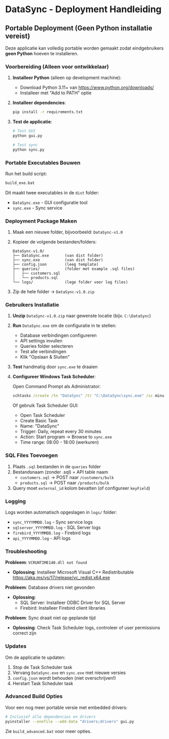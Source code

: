 # DataSync - Deployment Handleiding

## Portable Deployment (Geen Python installatie vereist)

Deze applicatie kan volledig portable worden gemaakt zodat eindgebruikers **geen Python** hoeven te installeren.

### Voorbereiding (Alleen voor ontwikkelaar)

1. **Installeer Python** (alleen op development machine):
   - Download Python 3.11+ van https://www.python.org/downloads/
   - Installeer met "Add to PATH" optie

2. **Installeer dependencies**:
   ```bash
   pip install -r requirements.txt
   ```

3. **Test de applicatie**:
   ```bash
   # Test GUI
   python gui.py
   
   # Test sync
   python sync.py
   ```

### Portable Executables Bouwen

Run het build script:
```bash
build_exe.bat
```

Dit maakt twee executables in de `dist` folder:
- `DataSync.exe` - GUI configuratie tool
- `sync.exe` - Sync service

### Deployment Package Maken

1. Maak een nieuwe folder, bijvoorbeeld: `DataSync-v1.0`

2. Kopieer de volgende bestanden/folders:
   ```
   DataSync-v1.0/
   ├── DataSync.exe       (van dist folder)
   ├── sync.exe           (van dist folder)
   ├── config.json        (leeg template)
   ├── queries/           (folder met example .sql files)
   │   ├── customers.sql
   │   └── products.sql
   └── logs/              (lege folder voor log files)
   ```

3. Zip de hele folder → `DataSync-v1.0.zip`

### Gebruikers Installatie

1. **Unzip** `DataSync-v1.0.zip` naar gewenste locatie (bijv. `C:\DataSync`)

2. **Run** `DataSync.exe` om de configuratie in te stellen:
   - Database verbindingen configureren
   - API settings invullen
   - Queries folder selecteren
   - Test alle verbindingen
   - Klik "Opslaan & Sluiten"

3. **Test** handmatig door `sync.exe` te draaien

4. **Configureer Windows Task Scheduler**:

   Open Command Prompt als Administrator:
   ```cmd
   schtasks /create /tn "DataSync" /tr "C:\DataSync\sync.exe" /sc minute /mo 30 /st 08:00 /et 18:00
   ```
   
   Of gebruik Task Scheduler GUI:
   - Open Task Scheduler
   - Create Basic Task
   - Name: "DataSync"
   - Trigger: Daily, repeat every 30 minutes
   - Action: Start program → Browse to `sync.exe`
   - Time range: 08:00 - 18:00 (werkuren)

### SQL Files Toevoegen

1. Plaats `.sql` bestanden in de `queries` folder
2. Bestandsnaam (zonder .sql) = API table naam
   - `customers.sql` → POST naar `/customers/bulk`
   - `products.sql` → POST naar `/products/bulk`
3. Query moet `external_id` kolom bevatten (of configureer `keyField`)

### Logging

Logs worden automatisch opgeslagen in `logs/` folder:
- `sync_YYYYMMDD.log` - Sync service logs
- `sqlserver_YYYYMMDD.log` - SQL Server logs
- `firebird_YYYYMMDD.log` - Firebird logs
- `api_YYYYMMDD.log` - API logs

### Troubleshooting

**Probleem**: `VCRUNTIME140.dll not found`
- **Oplossing**: Installeer Microsoft Visual C++ Redistributable
  https://aka.ms/vs/17/release/vc_redist.x64.exe

**Probleem**: Database drivers niet gevonden
- **Oplossing**: 
  - SQL Server: Installeer ODBC Driver for SQL Server
  - Firebird: Installeer Firebird client libraries

**Probleem**: Sync draait niet op geplande tijd
- **Oplossing**: Check Task Scheduler logs, controleer of user permissions correct zijn

### Updates

Om de applicatie te updaten:
1. Stop de Task Scheduler task
2. Vervang `DataSync.exe` en `sync.exe` met nieuwe versies
3. `config.json` wordt behouden (niet overschrijven!)
4. Herstart Task Scheduler task

### Advanced Build Opties

Voor een nog meer portable versie met embedded drivers:

```bash
# Inclusief alle dependencies en drivers
pyinstaller --onefile --add-data "drivers;drivers" gui.py
```

Zie `build_advanced.bat` voor meer opties.